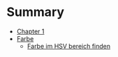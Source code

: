 # Summary

- [Chapter 1](./chapter-1.md)
 - [Farbe](./2-farbe.md)
   - [Farbe im HSV bereich finden](./2.1-hsv-farbe-finden.md)
